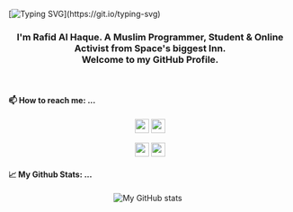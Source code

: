 [![Typing SVG](https://readme-typing-svg.herokuapp.com?multiline=true&lines=Assalamu+Alaikum+Wa+Rahmatullah+%F0%9F%91%8B.)](https://git.io/typing-svg)
<h3 align="center">I'm Rafid Al Haque. A Muslim Programmer, Student &amp; Online Activist from Space's biggest Inn.<br>Welcome to my GitHub Profile.</h3>
<br>

#### 📫 How to reach me: ...<br/> 
<div align="center">

<!--   <a href="https://rafidalhaque.xyz"><img src="https://img.shields.io/badge/Website-rafidalhaque.xyz-black?style=for-the-badge&logo=Workplace" height=25></a> -->
  <a href="https://twitter.com/rafidalhaque"><img src="https://img.shields.io/badge/Twitter-@rafidalhaque-blue?style=for-the-badge&logo=twitter" height=25></a>
  <a href="https://t.me/rafidalhaque"><img src="https://img.shields.io/badge/Telegram-@rafidalhaque-blue?style=for-the-badge&logo=Telegram" height=25></a>

  <a href="mailto:rafidalhaque@protonmail.com"><img src="https://img.shields.io/badge/Email-rafidalhaque@protonmail.com-lightgrey?style=for-the-badge&logo=maildotru" height=25></a>
  <a href="https://www.linkedin.com/in/rafidalhaque/"><img src="https://img.shields.io/badge/LinkedIn-in/rafidalhaque-blue?style=for-the-badge&logo=LinkedIn" height=25></a>

</div>

#### 📈 My Github Stats: ... <br>
<div align="center">

  ![My GitHub stats](https://github-readme-stats.vercel.app/api?username=rafidalhaque&show_icons=true&theme=vue-dark)&nbsp;&nbsp;<br>
<!--   ![Top Langs](https://github-readme-stats.vercel.app/api/top-langs/?username=rafidalhaque&layout=compact) -->

</div>
